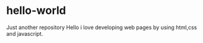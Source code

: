 # hello-world
Just another repository
Hello i love developing web pages by using html,css and javascript.
